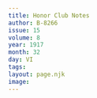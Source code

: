 ```yaml
---
title: Honor Club Notes
author: B-8266
issue: 15
volume: 8
year: 1917
month: 32
day: VI
tags:
layout: page.njk
image:
---
```



